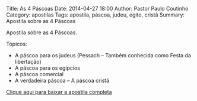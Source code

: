 Title: As 4 Páscoas
Date: 2014-04-27 18:00
Author: Pastor Paulo Coutinho
Category: apostilas
Tags: apostila, páscoa, judeu, egito, cristã
Summary: Apostila sobre as 4 Páscoas

Apostila sobre as 4 Páscoas.

Tópicos:

- A páscoa para os judeus (Pessach – Também conhecida como Festa da libertação)
- A páscoa para os egípcios
- A páscoa comercial
- A verdadeira páscoa – A páscoa cristã


[Clique aqui para baixar a apostila completa](https://www.dropbox.com/s/57ynqwcujjk309g/As%204%20P%C3%A1scoas.pdf?dl=1)